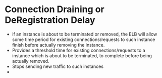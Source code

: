 
# Connection Draining or DeRegistration Delay

- if an instance is about to be terminated or removed, the ELB will allow some time period for existing connections/requests to such instance finish before actually removing the instance.
- Provides a threshold time for existing connections/requests to a instance which is about to be terminated, to complete before being actually removed.
- Stops sending new traffic to such instances
- 